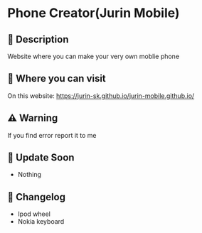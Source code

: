 # Phone Creator(Jurin Mobile)
## 📖 Description
Website where you can make your very own moblie phone
## 🛜 Where you can visit
On this website: https://jurin-sk.github.io/jurin-mobile.github.io/
## ⚠️ Warning
If you find error report it to me
## 🔄️ Update Soon
* Nothing
## 📰 Changelog
* Ipod wheel
* Nokia keyboard